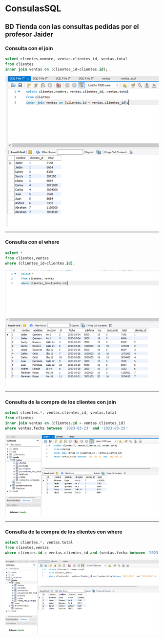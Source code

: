 # ConsulasSQL
BD Tienda con las consultas pedidas por el profesor Jaider
---

### Consulta con el join 
```` sql
select clientes.nombre, ventas.clientes_id, ventas.total
from clientes
inner join ventas on (clientes_id=clientes.id);
````
![Consulta sql](Images/consultaJoin.PNG)

---
### Consulta con el where
```` sql
select *
from clientes,ventas
where (clientes_id=clientes.id);
````
![Consulta sql#2](Images/cunsultaWhere.PNG)

---
### Consulta de la compra de los clientes con join
```` sql
select clientes.*, ventas.clientes_id, ventas.total
from clientes
inner join ventas on (clientes.id = ventas.clientes_id)
where ventas.fecha between '2023-03-23' and '2023-03-25'
````
![Consulta sql#3](Images/total_ventaCliente.PNG)

---
### Consulta de la compra de los clientes con where
```` sql
select clientes.*, ventas.total
from clientes,ventas
where clientes.id = ventas.clientes_id and (ventas.fecha between '2023-03-23' and '2023-03-25')
````
![Consulta sql#3](Images/total_ventaCliente_where.PNG)